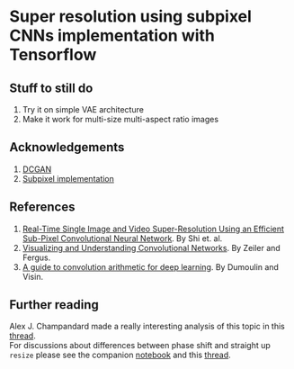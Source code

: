 # Super resolution using subpixel CNNs implementation with Tensorflow

## Stuff to still do
1. Try it on simple VAE architecture
2. Make it work for multi-size multi-aspect ratio images

## Acknowledgements
1. [DCGAN](https://github.com/carpedm20/DCGAN-tensorflow)
2. [Subpixel implementation](https://github.com/Tetrachrome/subpixel)

## References

1.  [Real-Time Single Image and Video Super-Resolution Using an Efficient Sub-Pixel Convolutional Neural Network](https://arxiv.org/abs/1609.05158). By Shi et. al.  
2. [Visualizing and Understanding Convolutional Networks](https://arxiv.org/abs/1311.2901). By Zeiler and Fergus.  
3. [A guide to convolution arithmetic for deep learning](https://arxiv.org/abs/1603.07285). By Dumoulin and Visin.

## Further reading
Alex J. Champandard made a really interesting analysis of this topic in this [thread](https://twitter.com/alexjc/status/782499923753304064).   
For discussions about differences between phase shift and straight up `resize` please see the companion [notebook](https://github.com/Tetrachrome/subpixel/blob/master/ponynet.ipynb) and this [thread](https://twitter.com/soumithchintala/status/782603117300965378).
